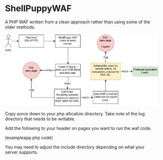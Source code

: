 # ShellPuppyWAF
A PHP WAF written from a clean approach rather than using some of the older methods.
<br><br><img src=WAFshellpuppy.png>

Copy sorce down to your php allication directory.
Take note of the log directory that needs to be writable.

Add the following to your header on pages you want to run the waf code.

(exampleapp.php code)

You may need to adjust the include directory depending on what your server supports.
